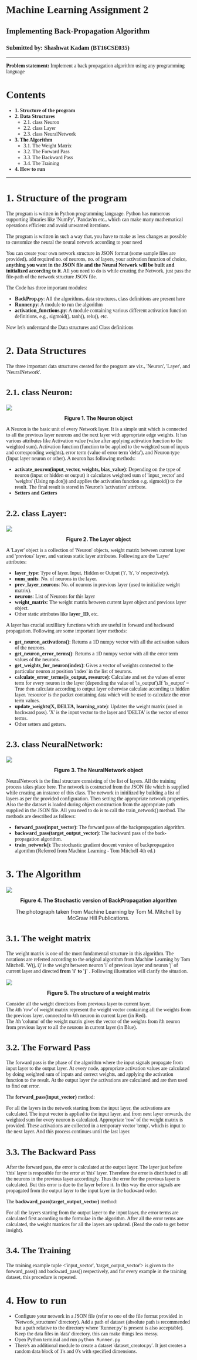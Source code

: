 <h1 style="font-family:georgia;"> Machine Learning Assignment 2 </h1>
<h2 style="font-family:georgia;"> Implementing Back-Propagation Algorithm </h2>
<h3 style="font-family:georgia;"> Submitted by: Shashwat Kadam (BT16CSE035) </h3>
<hr/>

<p style="font-family:georgia;"><b>Problem statement:</b> Implement a back propagation algorithm using any programming language</p>

<h1 style='font-family:georgia; font-size:28px'> Contents</h1>
<ul style='font-family:georgia;'>
    <li>    <b>1. Structure of the program</b>
    <li>    <b>2. Data Structures</b>
        <ul>
            <li> 2.1. class Neuron
            <li> 2.2. class Layer
            <li> 2.3. class NeuralNetwork
        </ul>
    <li>    <b>3. The Algorithm </b>   
        <ul>
            <li> 3.1. The Weight Matrix
            <li> 3.2. The Forward Pass
            <li> 3.3. The Backward Pass
            <li> 3.4. The Training
        </ul>
    <li>    <b>4. How to run</b>   
</ul>    
<hr/>


<h1 style='font-family:georgia; font-size:28px'>1. Structure of the program</h1>

<p style='font-family:georgia;'> The program is written in Python programming language. Python has numerous supporting libraries like 'NumPy', 'Pandas'm etc., which can make many mathematical operations efficient and avoid unwanted iterations.</p>

<p style='font-family:georgia;'> The program is written in such a way that, you have to make as less changes as possible to customize the neural the neural network according to your need</p>

<p style='font-family:georgia;'> You can create your own network structure in JSON format (some sample files are provided), add required no. of neurons, no. of layers, your activation function of choice, <b>anything you want in the JSON file and the Neural Network will be built and initialized according to it</b>. All you need to do is while creating the Network, just pass the file-path of the network structure JSON file.</p>

<p style='font-family:georgia;'>The Code has three important modules:</p>
<ul style='font-family:georgia;'> 
    <li> <b>BackProp.py</b>: All the algorithms, data structures, class definitions are present here </li>
    <li> <b>Runner.py</b>: A module to run the algorithm </li>
    <li> <b>activation_functions.py</b>: A module containing various different activation function definitions, e.g., sigmoid(), tanh(), relu(), etc.
</ul>
<p style='font-family:georgia;'>Now let's understand the Data structures and Class definitions</p>

<h1 style='font-family:georgia; font-size:28px'> 2. Data Structures</h1>

<p style='font-family:georgia;'>The three important data structures created for the program are viz., 'Neuron', 'Layer', and 'NeuralNetwork'.</p>

<h2 style='font-family:georgia; font-size: 24px'>2.1. class Neuron:</h2>

<img src='./images/Neuron.png'/>
<p style='font-family: georgia; font-size:12px;'><center><b>Figure 1. The Neuron object</b></center></p>
<p style='font-family:georgia;'>A Neuron is the basic unit of every Network layer. It is a simple unit which is connected to all the previous layer neurons and the next layer with appropriate edge weights. It has various attributes like Activation value (value after applying activation function to the weighted sum), Activation function (function to be applied to the weighted sum of inputs and corresponding weights), error term (value of error term 'delta'), and Neuron type (Input layer neuron or other). A neuron has following methods:</p>
<ul style='font-family:georgia;'>
    <li><b>activate_neuron(input_vector, weights, bias_value)</b>: Depending on the type of neuron (input or hidden or output) it calculates weighted sum of 'input_vector' and 'weights' (Using np.dot()) and applies the activation function e.g. sigmoid() to the result. The final result is stored in Neuron's 'activation' attribute.</li>
    <li><b>Setters and Getters</b></li>
</ul>

<h2 style='font-family:georgia; font-size: 24px'>2.2. class Layer:</h2>

<img src='./images/Layer.png'/>
<p style='font-family: georgia; font-size:12px;'><center><b>Figure 2. The Layer object</b></center></p>
<p style='font-family:georgia;'>A 'Layer' object is a collection of 'Neuron' objects, weight matrix between current layer and 'previous' layer, and various static layer attributes. Following are the 'Layer' attributes:</p>
<ul style='font-family:georgia;'>
    <li><b>layer_type</b>: Type of layer. Input, Hidden or Output ('i', 'h', 'o' respectively).</li>
    <li><b>num_units</b>: No. of neurons in the layer.</li> 
    <li><b>prev_layer_neurons</b>: No. of neurons in previous layer (used to initialize weight matrix).</li>
    <li><b>neurons</b>: List of Neurons for this layer </li>
    <li><b>weight_matrix</b>: The weight matrix between current layer object and previous layer object.
    <li>Other static attributes like <b>layer_ID</b>, etc.</li> 
</ul>
<p style='font-family:georgia;'>A layer has crucial auxilliary functions which are useful in forward and backward propagation. Following are some important layer methods:</p>
<ul style='font-family:georgia;'>
    <li><b>get_neuron_activations()</b>: Returns a 1D numpy vector with all the activation values of the neurons.</li>
    <li><b>get_neuron_error_terms()</b>: Returns a 1D numpy vector with all the error term values of the neurons.</li>
    <li><b>get_weights_for_neuron(index)</b>: Gives a vector of weights connected to the particular neuron at position 'index' in the list of neurons.</li>
    <li><b>calculate_error_terms(is_output, resource)</b>: Calculate and set the values of error term for every neuron in the layer (depending the value of 'is_output').If 'is_output' = True then calculate according to output layer otherwise calculate according to hidden layer. 'resource' is the packet containing data which will be used to calculate the error term values.</li>
    <li><b>update_weights(X, DELTA, learning_rate)</b>: Updates the weight matrix (used in backward pass). 'X' is the input vector to the layer and 'DELTA' is the vector of error terms.</li>
    <li>Other setters and getters.</li>
</ul>

<h2 style='font-family:georgia; font-size: 24px'>2.3. class NeuralNetwork:</h2>

<img src='./images/NeuralNetwork.png'/>
<p style='font-family: georgia; font-size:12px;'><center><b>Figure 3. The NeuralNetwork object</b></center></p>
<p style='font-family:georgia;'>NeuralNetwork is the final structure consisting of the list of layers. All the training process takes place here. The network is costructed from the JSON file which is supplied while creating an instance of this class. The network in initilized by building a list of layers as per the provided configuration. Then setting the appropriate network properties. Also the the dataset is loaded during object construction from the appropriate path supplied in the JSON file. All you need to do is to call the train_network() method. The methods are described as follows:</p>

<ul style='font-family:georgia;'>
    <li><b>forward_pass(input_vector)</b>: The forward pass of the backpropagation algorithm.</li>
    <li><b>backward_pass(target_output_vector)</b>: The backward pass of the back-propagation algorithm.</li>
    <li><b>train_network()</b>: The stochastic gradient descent version of backpropagation algorithm (Referred from Machine Learning - Tom Mitchell 4th ed.)
</ul>

<h1 style='font-family:georgia; font-size:28px'>3. The Algorithm</h1>

<img src="./images/algorithm.jpg"/>
<p style='font-family: georgia; font-size:12px;'><center><b>Figure 4. The Stochastic version of BackPropagation algorithm</b></center></p>
<p style='font-family: georgia; font-size:10px;'><center>The photograph taken from Machine Learning by Tom M. Mitchell by McGraw Hill Publications.</center></p>

<h2 style='font-family:georgia; font-size: 24px'>3.1. The weight matrix</h2>
<p style='font-family: georgia;'> The weight matrix is one of the most fundamental structure in this algorithm. The notations are referred according to the original algorithm from Machine Learning by Tom Mitchell. 'W(j, i)' is the weight between neuron 'i' of previous layer and neuron 'j' of current layer and directed <b> from 'i' to 'j' </b>. Following illustration will clarify the situation. </p>
<img src='./images/weightmatrix.png'/>
<p style='font-family: georgia; font-size:12px;'><center><b>Figure 5. The structure of a weight matrix</b></center></p>
<p style='font-family: georgia;'>Consider all the weight directions from previous layer to current layer.<br/>
The <i>k</i>th 'row' of weight matrix represent the weight vector containing all the weights from the previous layer, connected to <i>k</i>th neuron in current layer (in Red).<br/>
The <i>l</i>th 'column' of the weight matrix gives the vector of the weights from <i>l</i>th neuron from previous layer to all the neurons in current layer (in Blue).</p>

<h2 style='font-family:georgia; font-size: 24px'>3.2. The Forward Pass</h2>

<p style='font-family: georgia;'>The forward pass is the phase of the algorithm where the input signals propagate from input layer to the output layer. At every node, appropriate activation values are calculated by doing weighted sum of inputs and correct weights, and applying the activation function to the result. At the output layer the activations are calculated and are then used to find out error.</p>

<p style='font-family: georgia;'>The <b>forward_pass(input_vector)</b> method:</p>
<p style='font-family: georgia;'>For all the layers in the network starting from the input layer, the activations are calculated. The input vector is applied to the input layer, and from next layer onwards, the weighted sum for every neuron is calculated. Appropriate 'row' of the weight matrix is provided. These activations are collected in a temporary vector 'temp', which is input to the next layer. And this process continues until the last layer.</p>

<h2 style='font-family:georgia; font-size: 24px'>3.3. The Backward Pass</h2>

<p style='font-family: georgia;'>After the forward pass, the error is calculated at the output layer. The layer just before 'this' layer is resposible for the error at 'this' layer. Therefore the error is distributed to all the neurons in the previous layer accordingly. Thus the error for the previous layer is calculated. But this error is due to the layer before it. In this way the error signals are propagated from the output layer to the input layer in the backward order.</p>

<p style='font-family: georgia;'>The <b>backward_pass(target_output_vector)</b> method:</p>

<p style='font-family: georgia;'>For all the layers starting from the output layer to the input layer, the error terms are calculated first according to the formulae in the algorithm. After all the error terms are calculated, the weight matrices for all the layers are updated. (Read the code to get better insight).</p>

<h2 style='font-family:georgia; font-size: 24px'>3.4. The Training</h2>

<p style='font-family:georgia;'>The training example tuple <'input_vector', 'target_output_vector'> is given to the forward_pass() and backward_pass() respectively, and for every example in the training dataset, this procedure is repeated.</p>

<h1 style='font-family: georgia; font-size: 28px;'>4. How to run</h1>

<ul style='font-family: georgia;'>
    <li> Configure your network in a JSON file (refer to one of the file format provided in 'Network_structures' directory). Add a path of dataset (absolute path is recommended but a path relative to the directory where 'Runner.py' is present is also acceptable). Keep the data files in 'data' directory, this can make things less messy. </li>
    <li> Open Python terminal and run <code>python Runner.py</code>
    <li> There's an additional module to create a dataset 'dataset_creator.py'. It just creates a random data block of 1's and 0's with specified dimensions.
</ul>
